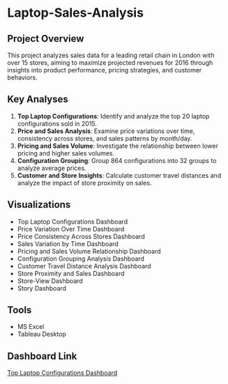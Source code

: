 # Laptop-Sales-Analysis

## Project Overview
This project analyzes sales data for a leading retail chain in London with over 15 stores, aiming to maximize projected revenues for 2016 through insights into product performance, pricing strategies, and customer behaviors.

## Key Analyses
1. **Top Laptop Configurations**: Identify and analyze the top 20 laptop configurations sold in 2015.
2. **Price and Sales Analysis**: Examine price variations over time, consistency across stores, and sales patterns by month/day.
3. **Pricing and Sales Volume**: Investigate the relationship between lower pricing and higher sales volumes.
4. **Configuration Grouping**: Group 864 configurations into 32 groups to analyze average prices.
5. **Customer and Store Insights**: Calculate customer travel distances and analyze the impact of store proximity on sales.

## Visualizations
- Top Laptop Configurations Dashboard
- Price Variation Over Time Dashboard
- Price Consistency Across Stores Dashboard
- Sales Variation by Time Dashboard
- Pricing and Sales Volume Relationship Dashboard
- Configuration Grouping Analysis Dashboard
- Customer Travel Distance Analysis Dashboard
- Store Proximity and Sales Dashboard
- Store-View Dashboard
- Story Dashboard

## Tools
- MS Excel
- Tableau Desktop

## Dashboard Link
[Top Laptop Configurations Dashboard](https://public.tableau.com/views/SportsEquipmentSalesReport/Question-1?:language=en-US&:sid=&:redirect=auth&:display_count=n&:origin=viz_share_link)


